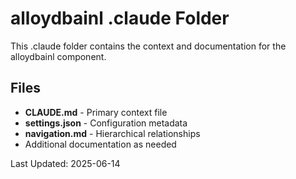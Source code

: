 # alloydbainl .claude Folder

This .claude folder contains the context and documentation for the alloydbainl component.

## Files

- **CLAUDE.md** - Primary context file
- **settings.json** - Configuration metadata
- **navigation.md** - Hierarchical relationships
- Additional documentation as needed

Last Updated: 2025-06-14
